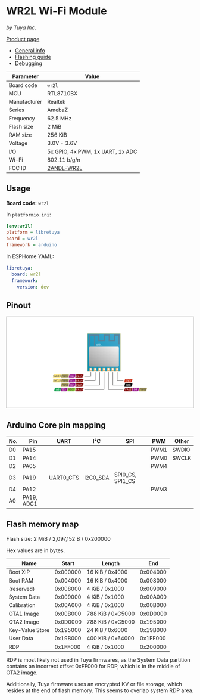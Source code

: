 # WR2L Wi-Fi Module

*by Tuya Inc.*

[Product page](https://developer.tuya.com/en/docs/iot/wifiwr2lmodule?id=K9605tnbj7gva)

- [General info](../../docs/platform/realtek-amb/README.md)
- [Flashing guide](../../docs/platform/realtek-ambz/flashing.md)
- [Debugging](../../docs/platform/realtek-ambz/debugging.md)

Parameter    | Value
-------------|------------------------------------------
Board code   | `wr2l`
MCU          | RTL8710BX
Manufacturer | Realtek
Series       | AmebaZ
Frequency    | 62.5 MHz
Flash size   | 2 MiB
RAM size     | 256 KiB
Voltage      | 3.0V - 3.6V
I/O          | 5x GPIO, 4x PWM, 1x UART, 1x ADC
Wi-Fi        | 802.11 b/g/n
FCC ID       | [2ANDL-WR2L](https://fccid.io/2ANDL-WR2L)

## Usage

**Board code:** `wr2l`

In `platformio.ini`:

```ini
[env:wr2l]
platform = libretuya
board = wr2l
framework = arduino
```

In ESPHome YAML:

```yaml
libretuya:
  board: wr2l
  framework:
    version: dev
```

## Pinout

![Pinout](pinout_wr2l.svg)

## Arduino Core pin mapping

No. | Pin        | UART      | I²C      | SPI              | PWM  | Other
----|------------|-----------|----------|------------------|------|------
D0  | PA15       |           |          |                  | PWM1 | SWDIO
D1  | PA14       |           |          |                  | PWM0 | SWCLK
D2  | PA05       |           |          |                  | PWM4 |
D3  | PA19       | UART0_CTS | I2C0_SDA | SPI0_CS, SPI1_CS |      |
D4  | PA12       |           |          |                  | PWM3 |
A0  | PA19, ADC1 |           |          |                  |      |

## Flash memory map

Flash size: 2 MiB / 2,097,152 B / 0x200000

Hex values are in bytes.

Name            | Start    | Length            | End
----------------|----------|-------------------|---------
Boot XIP        | 0x000000 | 16 KiB / 0x4000   | 0x004000
Boot RAM        | 0x004000 | 16 KiB / 0x4000   | 0x008000
(reserved)      | 0x008000 | 4 KiB / 0x1000    | 0x009000
System Data     | 0x009000 | 4 KiB / 0x1000    | 0x00A000
Calibration     | 0x00A000 | 4 KiB / 0x1000    | 0x00B000
OTA1 Image      | 0x00B000 | 788 KiB / 0xC5000 | 0x0D0000
OTA2 Image      | 0x0D0000 | 788 KiB / 0xC5000 | 0x195000
Key-Value Store | 0x195000 | 24 KiB / 0x6000   | 0x19B000
User Data       | 0x19B000 | 400 KiB / 0x64000 | 0x1FF000
RDP             | 0x1FF000 | 4 KiB / 0x1000    | 0x200000

RDP is most likely not used in Tuya firmwares, as the System Data partition contains an incorrect offset 0xFF000 for RDP, which is in the middle of OTA2 image.

Additionally, Tuya firmware uses an encrypted KV or file storage, which resides at the end of flash memory. This seems to overlap system RDP area.
